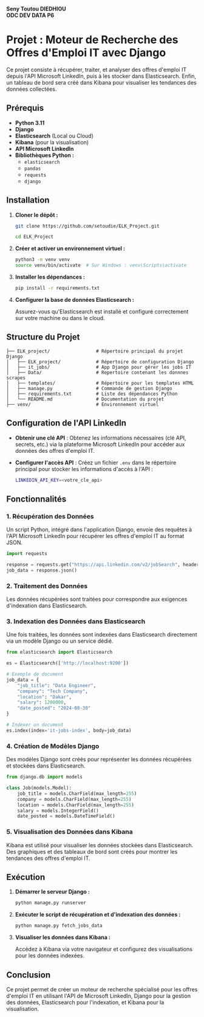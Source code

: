 **Seny Toutou DIEDHIOU** \
**ODC DEV DATA P6**

# Projet : Moteur de Recherche des Offres d'Emploi IT avec Django

Ce projet consiste à récupérer, traiter, et analyser des offres d'emploi IT depuis l'API Microsoft LinkedIn, puis à les stocker dans Elasticsearch. Enfin, un tableau de bord sera créé dans Kibana pour visualiser les tendances des données collectées.

## Prérequis

- **Python 3.11**
- **Django**
- **Elasticsearch** (Local ou Cloud)
- **Kibana** (pour la visualisation)
- **API Microsoft LinkedIn**
- **Bibliothèques Python :**
  - `elasticsearch`
  - `pandas`
  - `requests`
  - `django`

## Installation

1. **Cloner le dépôt :**

   ```bash
   git clone https://github.com/setoudie/ELK_Project.git

   cd ELK_Project
   ```

2. **Créer et activer un environnement virtuel :**

   ```bash
   python3 -m venv venv
   source venv/bin/activate  # Sur Windows : venv\Scripts\activate
   ```

3. **Installer les dépendances :**

   ```bash
   pip install -r requirements.txt
   ```

4. **Configurer la base de données Elasticsearch :**

   Assurez-vous qu'Elasticsearch est installé et configuré correctement sur votre machine ou dans le cloud.

## Structure du Projet

```
├── ELK_project/                 # Répertoire principal du projet Django
│   ├── ELK_project/             # Répertoire de configuration Django
│   ├── it_jobs/                 # App Django pour gérer les jobs IT
│   ├── Data/                    # Repertoire contenant les donnnes scrapes
│   ├── templates/               # Répertoire pour les templates HTML
│   ├── manage.py                # Commande de gestion Django
│   ├── requirements.txt         # Liste des dépendances Python
│   └── README.md                # Documentation du projet
├── venv/                        # Environnement virtuel
```

## Configuration de l'API LinkedIn

- **Obtenir une clé API** : 
  Obtenez les informations nécessaires (clé API, secrets, etc.) via la plateforme Microsoft LinkedIn pour accéder aux données des offres d'emploi IT.

- **Configurer l'accès API** :
  Créez un fichier `.env` dans le répertoire principal pour stocker les informations d'accès à l'API :

  ```bash
  LINKEDIN_API_KEY=<votre_cle_api>
  ```

## Fonctionnalités

### 1. Récupération des Données

Un script Python, intégré dans l'application Django, envoie des requêtes à l'API Microsoft LinkedIn pour récupérer les offres d'emploi IT au format JSON.

```python
import requests

response = requests.get("https://api.linkedin.com/v2/jobSearch", headers={"Authorization": "Bearer <votre_cle_api>"})
job_data = response.json()
```

### 2. Traitement des Données

Les données récupérées sont traitées pour correspondre aux exigences d'indexation dans Elasticsearch.

### 3. Indexation des Données dans Elasticsearch

Une fois traitées, les données sont indexées dans Elasticsearch directement via un modèle Django ou un service dédié.

```python
from elasticsearch import Elasticsearch

es = Elasticsearch(['http://localhost:9200'])

# Exemple de document
job_data = {
    "job_title": "Data Engineer",
    "company": "Tech Company",
    "location": "Dakar",
    "salary": 1200000,
    "date_posted": "2024-08-30"
}

# Indexer un document
es.index(index='it-jobs-index', body=job_data)
```

### 4. Création de Modèles Django

Des modèles Django sont créés pour représenter les données récupérées et stockées dans Elasticsearch.

```python
from django.db import models

class Job(models.Model):
    job_title = models.CharField(max_length=255)
    company = models.CharField(max_length=255)
    location = models.CharField(max_length=255)
    salary = models.IntegerField()
    date_posted = models.DateTimeField()
```

### 5. Visualisation des Données dans Kibana

Kibana est utilisé pour visualiser les données stockées dans Elasticsearch. Des graphiques et des tableaux de bord sont créés pour montrer les tendances des offres d'emploi IT.

## Exécution

1. **Démarrer le serveur Django :**

   ```bash
   python manage.py runserver
   ```

2. **Exécuter le script de récupération et d'indexation des données :**

   ```bash
   python manage.py fetch_jobs_data
   ```

3. **Visualiser les données dans Kibana :**

   Accédez à Kibana via votre navigateur et configurez des visualisations pour les données indexées.

## Conclusion

Ce projet permet de créer un moteur de recherche spécialisé pour les offres d'emploi IT en utilisant l'API de Microsoft LinkedIn, Django pour la gestion des données, Elasticsearch pour l'indexation, et Kibana pour la visualisation.
```